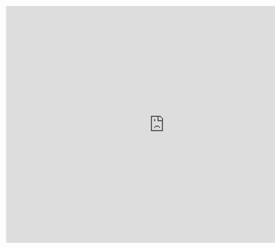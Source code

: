 
<iframe src="https://data.oecd.org/chart/6Odq" width="860" height="645" style="border: 0" mozallowfullscreen="true" webkitallowfullscreen="true" allowfullscreen="true"><a href="https://data.oecd.org/chart/6Odq" target="_blank">OECD Chart: General government debt, Total, % of GDP, Annual, 2021</a></iframe>
